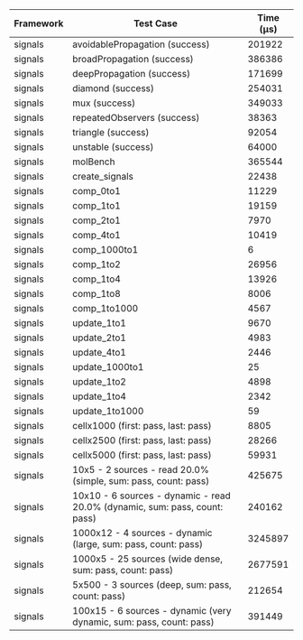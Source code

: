 | Framework | Test Case | Time (μs) |
| --- | --- | --- |
| signals | avoidablePropagation (success) | 201922 |
| signals | broadPropagation (success) | 386386 |
| signals | deepPropagation (success) | 171699 |
| signals | diamond (success) | 254031 |
| signals | mux (success) | 349033 |
| signals | repeatedObservers (success) | 38363 |
| signals | triangle (success) | 92054 |
| signals | unstable (success) | 64000 |
| signals | molBench | 365544 |
| signals | create_signals | 22438 |
| signals | comp_0to1 | 11229 |
| signals | comp_1to1 | 19159 |
| signals | comp_2to1 | 7970 |
| signals | comp_4to1 | 10419 |
| signals | comp_1000to1 | 6 |
| signals | comp_1to2 | 26956 |
| signals | comp_1to4 | 13926 |
| signals | comp_1to8 | 8006 |
| signals | comp_1to1000 | 4567 |
| signals | update_1to1 | 9670 |
| signals | update_2to1 | 4983 |
| signals | update_4to1 | 2446 |
| signals | update_1000to1 | 25 |
| signals | update_1to2 | 4898 |
| signals | update_1to4 | 2342 |
| signals | update_1to1000 | 59 |
| signals | cellx1000 (first: pass, last: pass) | 8805 |
| signals | cellx2500 (first: pass, last: pass) | 28266 |
| signals | cellx5000 (first: pass, last: pass) | 59931 |
| signals | 10x5 - 2 sources - read 20.0% (simple, sum: pass, count: pass) | 425675 |
| signals | 10x10 - 6 sources - dynamic - read 20.0% (dynamic, sum: pass, count: pass) | 240162 |
| signals | 1000x12 - 4 sources - dynamic (large, sum: pass, count: pass) | 3245897 |
| signals | 1000x5 - 25 sources (wide dense, sum: pass, count: pass) | 2677591 |
| signals | 5x500 - 3 sources (deep, sum: pass, count: pass) | 212654 |
| signals | 100x15 - 6 sources - dynamic (very dynamic, sum: pass, count: pass) | 391449 |
